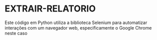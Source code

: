 # EXTRAIR-RELATORIO
 Este código em Python utiliza a biblioteca Selenium para automatizar interações com um navegador web, especificamente o Google Chrome neste caso
